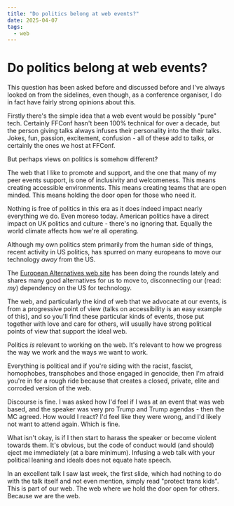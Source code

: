 ```yaml
---
title: "Do politics belong at web events?"
date: 2025-04-07
tags:
  - web
---
```


# Do politics belong at web events?

This question has been asked before and discussed before and I've always looked on from the sidelines, even though, as a conference organiser, I do in fact have fairly strong opinions about this.

<!-- more -->

Firstly there's the simple idea that a web event would be possibly "pure" tech. Certainly FFConf hasn't been 100% technical for over a decade, but the person giving talks always infuses their personality into the their talks. Jokes, fun, passion, excitement, confusion - all of these add to talks, or certainly the ones we host at FFConf.

But perhaps views on politics is somehow different?

The web that I like to promote and support, and the one that many of my peer events support, is one of inclusivity and welcomeness. This means creating accessible environments. This means creating teams that are open minded. This means holding the door open for those who need it.

Nothing is free of politics in this era as it does indeed impact nearly everything we do. Even moreso today. American politics have a direct impact on UK politics and culture - there's no ignoring that. Equally the world climate affects how we're all operating.

Although my own politics stem primarily from the human side of things, recent activity in US politics, has spurred on many europeans to move our technology *away* from the US.

The [European Alternatives web site](https://european-alternatives.eu/categories) has been doing the rounds lately and shares many good alternatives for us to move to, disconnecting our (read: _my_) dependency on the US for technology.

The web, and particularly the kind of web that we advocate at our events, is from a progressive point of view (talks on accessibility is an easy example of this), and so you'll find these particular kinds of events, those put together with love and care for others, will usually have strong political points of view that support the ideal web.

Politics _is_ relevant to working on the web. It's relevant to how we progress the way we work and the ways we want to work.

Everything is political and if you're siding with the racist, fascist, homophobes, transphobes and those engaged in genocide, then I'm afraid you're in for a rough ride because that creates a closed, private, elite and corroded version of the web.

Discourse is fine. I was asked how I'd feel if I was at an event that was web based, and the speaker was very pro Trump and Trump agendas - then the MC agreed. How would I react? I'd feel like they were wrong, and I'd likely not want to attend again. Which is fine.

What isn't okay, is if I then start to harass the speaker or become violent towards them. It's obvious, but the code of conduct would (and should) eject me immediately (at a bare minimum). Infusing a web talk with your political leaning and ideals does not equate hate speech.

In an excellent talk I saw last week, the first slide, which had nothing to do with the talk itself and not even mention, simply read "protect trans kids". This is part of our web. The web where we hold the door open for others. Because *we* are the web.
